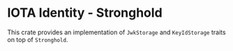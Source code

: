 IOTA Identity - Stronghold
===

This crate provides an implementation of `JwkStorage` and `KeyIdStorage` traits on top of `Stronghold`.